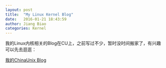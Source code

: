 ```yaml
---
layout: post
title:  "My Linux Kernel Blog"
date:   2016-01-21 18:43:59
author: Jiang Biao
categories: Kernel
---
```


我的Linux内核相关的Blog在CU上，之前写过不少，暂时没时间搬家了，有兴趣可以先去逛逛：

[我的ChinaUnix Blog](http://blog.chinaunix.net/uid/14528823.html)
